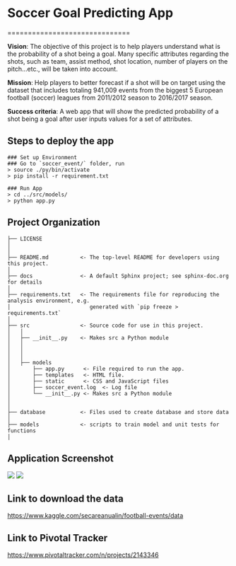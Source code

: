 # Soccer Goal Predicting App
==============================


**Vision**: The objective of this project is to help players understand what is the probability of a shot being a goal. Many specific attributes regarding the shots, such as team, assist method,  shot location, number of players on the pitch…etc., will be taken into account.

**Mission**: Help players to better forecast if a shot will be on target using the dataset that includes totaling 941,009 events from the biggest 5 European football (soccer) leagues from 2011/2012 season to 2016/2017 season.

**Success criteria**: A web app that will show the predicted probability of a shot being a goal after user inputs values for a set of attributes.



Steps to deploy the app
------------
```
### Set up Environment
### Go to `soccer_event/` folder, run
> source ./py/bin/activate
> pip install -r requirement.txt

### Run App
> cd ../src/models/
> python app.py
```


Project Organization
------------

    ├── LICENSE
    │
    │
    ├── README.md          <- The top-level README for developers using this project.
    │
    ├── docs               <- A default Sphinx project; see sphinx-doc.org for details
    │
    ├── requirements.txt   <- The requirements file for reproducing the analysis environment, e.g.
    │                         generated with `pip freeze > requirements.txt`
    │
    ├── src                <- Source code for use in this project.
    │   │
    │   ├── __init__.py    <- Makes src a Python module
    │   │
    │   │     
    │   │   
    │   ├── models         
    │       ├── app.py      <- File required to run the app.
    │       ├── templates   <- HTML file.
    │       ├── static      <- CSS and JavaScript files
    │       ├── soccer_event.log  <- Log file
    │       └── __init__.py <- Makes src a Python module
    │   
    │
    ├── database           <- Files used to create database and store data
    │
    ├── models             <- scripts to train model and unit tests for functions
    │

Application Screenshot
------------
![](/ValueChain_Project/pics/screenshot1.png)
![](/ValueChain_Project/pics/screenshot2.png)

Link to download the data
------------
https://www.kaggle.com/secareanualin/football-events/data


Link to Pivotal Tracker
------------
https://www.pivotaltracker.com/n/projects/2143346


